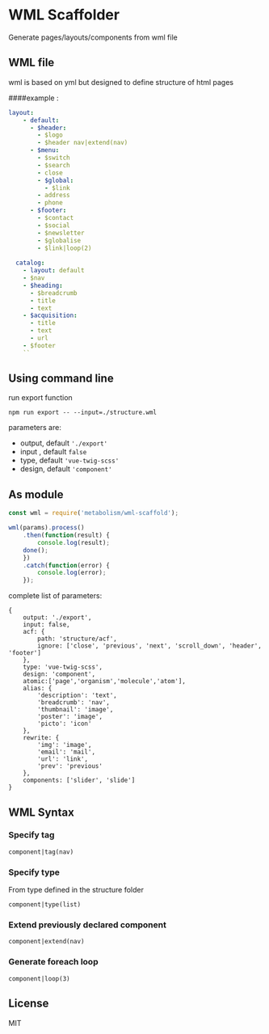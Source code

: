 # WML Scaffolder

Generate pages/layouts/components from wml file

## WML file

wml is based on yml but designed to define structure of html pages

####example :

~~~yml
layout:
    - default:
      - $header:
        - $logo
        - $header nav|extend(nav)
      - $menu:
        - $switch
        - $search
        - close
        - $global:
          - $link
        - address
        - phone
      - $footer:
        - $contact
        - $social
        - $newsletter
        - $globalise
        - $link|loop(2)
  
  catalog:
    - layout: default
    - $nav
    - $heading:
      - $breadcrumb
      - title
      - text
    - $acquisition:
      - title
      - text
      - url
    - $footer
    ``
~~~

## Using command line

run export function

``npm run export -- --input=./structure.wml``

parameters are:
 - output, default `'./export'`
 - input , default `false`
 - type, default `'vue-twig-scss'`
 - design, default `'component'`

## As module

~~~js
const wml = require('metabolism/wml-scaffold');

wml(params).process()
	.then(function(result) {
    	console.log(result);
	done();
	})
	.catch(function(error) {
		console.log(error);
	});
~~~

complete list of parameters:

~~~json5
{
	output: './export',
	input: false,
	acf: {
		path: 'structure/acf',
		ignore: ['close', 'previous', 'next', 'scroll_down', 'header', 'footer']
	},
	type: 'vue-twig-scss',
	design: 'component',
	atomic:['page','organism','molecule','atom'],
	alias: {
		'description': 'text',
		'breadcrumb': 'nav',
		'thumbnail': 'image',
		'poster': 'image',
		'picto': 'icon'
	},
	rewrite: {
		'img': 'image',
		'email': 'mail',
		'url': 'link',
		'prev': 'previous'
	},
	components: ['slider', 'slide']
}
~~~

## WML Syntax

### Specify tag

    component|tag(nav)
        
### Specify type

From type defined in the structure folder

    component|type(list)

### Extend previously declared component

    component|extend(nav)

### Generate foreach loop

    component|loop(3)

## License

MIT
